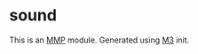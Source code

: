 # sound

This is an [MMP](https://github.com/DinheroDevelopmentGroup/modular-minecraft-proxy) module.
Generated using [M3](https://github.com/DinheroDevelopmentGroup/modular-minecraft-proxy/tree/main/src/m3) init.
